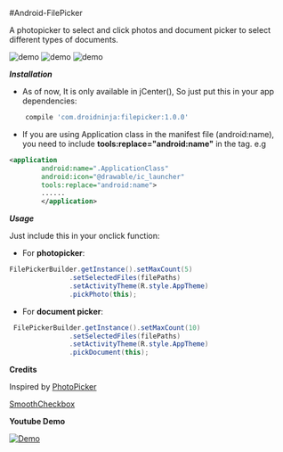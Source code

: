#Android-FilePicker

A photopicker to select and click photos and document picker to select different types of documents.

  ![demo](http://i.imgur.com/WxWuJKn.png)
  ![demo](http://i.imgur.com/TDIBxLY.png)
  ![demo](http://i.imgur.com/HrmUEvS.png)

***Installation***

* As of now, It is only available in jCenter(), So just put this in your app dependencies:
```gradle
    compile 'com.droidninja:filepicker:1.0.0'
```

* If you are using Application class in the manifest file (android:name), you need to include **tools:replace="android:name"** in the <application> tag. e.g
```xml
<application
        android:name=".ApplicationClass"
        android:icon="@drawable/ic_launcher"
        tools:replace="android:name">
        ......
        </application>
```
  
  ***Usage***
  
  Just include this in your onclick function:
  * For **photopicker**:
 ```java
 FilePickerBuilder.getInstance().setMaxCount(5)
                .setSelectedFiles(filePaths)
                .setActivityTheme(R.style.AppTheme)
                .pickPhoto(this);
 ```
 
  * For **document picker**:
 ```java
  FilePickerBuilder.getInstance().setMaxCount(10)
                .setSelectedFiles(filePaths)
                .setActivityTheme(R.style.AppTheme)
                .pickDocument(this);
 ```
 
 
  
  **Credits**
  
  Inspired by [PhotoPicker](https://github.com/donglua/PhotoPicker)
  
  [SmoothCheckbox](https://github.com/andyxialm/SmoothCheckBox)
  
  **Youtube Demo**

  [![Demo](https://img.youtube.com/vi/r3u2uKjN4Ks/0.jpg)](https://www.youtube.com/watch?v=r3u2uKjN4Ks)


